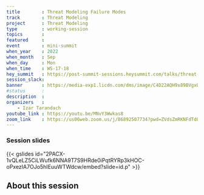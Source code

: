 ```yaml
---
title        : Threat Modeling Failure Modes
track        : Threat Modeling
project      : Threat Modeling
type         : working-session
topics       : 
featured     :
event        : mini-summit
when_year    : 2022
when_month   : Sep
when_day     : Mon
when_time    : WS-17-18
hey_summit   : https://post-summit-sessions.heysummit.com/talks/threat-modeling-failure-modes/
session_slack:
banner       : https://media-exp1.licdn.com/dms/image/C4D22AQH9x89BVgxO0Q/feedshare-shrink_2048_1536/0/1662827678771?e=1665619200&v=beta&t=aodNT3-3OzVDUH1XsuFLdjNIGlGgKIJqDhFUDIctaMY
#status      :
description  :
organizers   :
    - Izar Tarandach    
youtube_link : https://youtu.be/MNvY3Wwkas8
zoom_link    : https://us06web.zoom.us/j/86892507734?pwd=ZVdsZmRKNFdTd0I4d0FPdjVNWEJLQT09
---
```

### Session slides
{{< gslides id="2PACX-1vQLeLZ5CiLWufk6NNA9T7S9HRde0iPqtRYRp3kHOC-oPxezIA7OJo5hIEuuWTWdcw/embed?slide=id.p" >}}

## About this session
